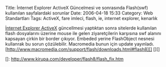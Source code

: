 Title: İnternet Explorer ActiveX Güncelmesi ve sonrasında Flash(swf) kullanılan sayfalardaki sorunlar
Date: 2006-04-18 15:33
Category: Web Standartları
Tags: ActiveX, fare imleci, flash, ie, internet explorer, kenarlık

[İnternet Explorer ActiveX][] güncellmesi yaptıktan sonra sitelerde
kullanılan flash dosyalarını üzerine mouse ile gelen ziyaretçilerin
karşısına swf alanını kapsayan çirkin bir border çıkıyor. Embeded yerine
FlashObject nesnesi kullanrak bu sorun çözülebilir. Macromedia bunun
için update yayınladı.
[http://www.macromedia.com/support/flash/downloads.html#flash8][] [][]

  [İnternet Explorer ActiveX]: http://support.microsoft.com/kb/912945
  [http://www.macromedia.com/support/flash/downloads.html#flash8]: http://www.macromedia.com/support/flash/downloads.html#flash8
  []: http://www.kirupa.com/developer/flash8/flash_fix.htm
